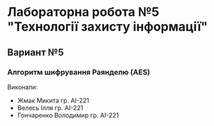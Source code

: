 # Лабораторна робота №5 "Технології захисту інформації"

## Вариант №5

### Алгоритм шифрування Раянделю (AES)

Виконали:
- Жмак Микита гр. АІ-221
- Велесь Ілля гр. АІ-221
- Гончаренко Володимир гр. АІ-221
